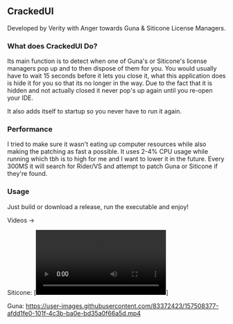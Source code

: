 ## CrackedUI
Developed by Verity with Anger towards Guna & Siticone License Managers.

### What does CrackedUI Do?

Its main function is to detect when one of Guna's or Siticone's license managers pop up and to then dispose of them for you.
You would usually have to wait 15 seconds before it lets you close it, what this application does is hide it for you so that its no longer in the way.
Due to the fact that it is hidden and not actually closed it never pop's up again until you re-open your IDE.

It also adds itself to startup so you never have to run it again.

### Performance

I tried to make sure it wasn't eating up computer resources while also making the patching as fast a possible.
It uses 2-4% CPU usage while running which tbh is to high for me and I want to lower it in the future.
Every 300MS it will search for Rider/VS and attempt to patch Guna or Siticone if they're found.

### Usage

Just build or download a release, run the executable and enjoy!

Videos ->

Siticone:
[![Watch the video](https://user-images.githubusercontent.com/83372423/157508087-f6624e18-2d5e-4e3c-ac8b-7ba631fd74bc.mp4)]

Guna:
https://user-images.githubusercontent.com/83372423/157508377-afdd1fe0-101f-4c3b-ba0e-bd35a0f66a5d.mp4
